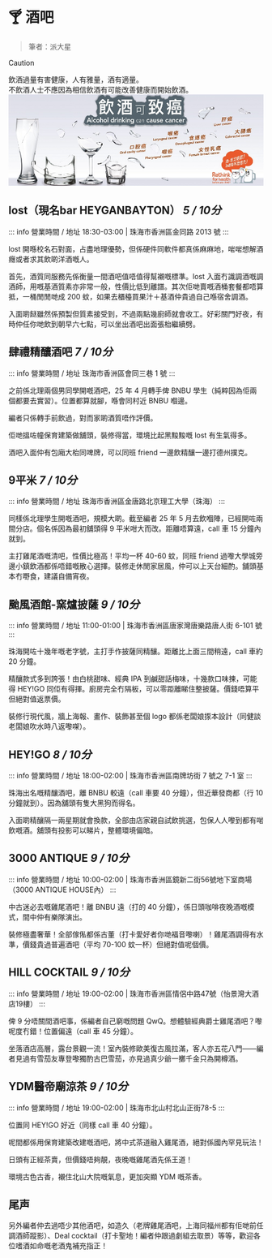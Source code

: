 # 🍸 酒吧

> 筆者：派大星

> [!CAUTION]
> 飲酒過量有害健康，人有雅量，酒有適量。<br>不飲酒人士不應因為相信飲酒有可能改善健康而開始飲酒。
![飲酒有害健康](../../assets/pic/banner_anti_alcohol.jpg)

##  lost（現名bar HEYGANBAYTON） *5 / 10分*

::: info 營業時間 / 地址
18:30-03:00 | 珠海市香洲區金同路 2013 號
:::

lost 開喺校名石對面，占盡地理優勢，但係硬件同軟件都真係麻麻地，啱啱想解酒癮或者求其飲啲洋酒嘅人。

首先，酒質同服務先係衡量一間酒吧值唔值得幫襯嘅標準。lost 入面冇識調酒嘅調酒師，用嘅基酒質素亦非常一般，性價比低到離譜。其次佢哋賣嘅酒桶套餐都唔算抵，一桶閒閒哋成 200 蚊，如果去櫃檯買果汁＋基酒仲貴過自己喺宿舍調酒。

入面啲餸雖然係預製但質素接受到，不過兩點幾廚師就會收工。好彩關門好夜，有時仲任你哋飲到朝早六七點，可以坐出酒吧出面張枱繼續劈。

## 肆禮精釀酒吧 *7 / 10分*

::: info 營業時間 / 地址
珠海市香洲區會同三巷 1 號
:::

之前係北理兩個男同學開嘅酒吧，25 年 4 月轉手俾 BNBU 學生（純粹因為佢兩個都要去實習）。位置都算就腳，喺會同村近 BNBU 嗰邊。

編者只係轉手前飲過，對而家啲酒質唔作評價。

佢哋搵咗幢保育建築做舖頭，裝修得當，環境比起黑黢黢嘅 lost 有生氣得多。

酒吧入面仲有包廂大枱同啤牌，可以同班 friend 一邊飲精釀一邊打德州撲克。

## 9平米 *7 / 10分*

::: info 營業時間 / 地址
珠海市香洲區金唐路北京理工大學（珠海）
:::

同樣係北理學生開嘅酒吧，規模大啲。截至編者 25 年 5 月去飲嗰陣，已經開咗兩間分店。個名係因為最初舖頭得 9 平米咁大而改。距離唔算遠，call 車 15 分鐘內就到。

主打雞尾酒嘅清吧，性價比極高！平均一杯 40-60 蚊，同班 friend 過嚟大學城旁邊小鎮飲酒都係唔錯嘅散心選擇。裝修走休閒家居風，仲可以上天台細酌。舖頭基本冇嘢食，建議自備宵夜。

## 颱風酒館-窯爐披薩  *9 / 10分*

::: info 營業時間 / 地址
11:00-01:00 | 珠海市香洲區唐家灣唐樂路唐人街 6-101 號
:::

珠海開咗十幾年嘅老字號，主打手作披薩同精釀。距離比上面三間稍遠，call 車約 20 分鐘。

精釀款式多到誇張！由白桃甜味、經典 IPA 到鹹甜話梅味，十幾款口味揀，可能得 HEY!GO 同佢有得揮。廚房完全冇隔板，可以零距離睇住整披薩。價錢唔算平但絕對值返票價。

裝修行現代風，牆上海報、畫作、裝飾甚至個 logo 都係老闆娘揼本設計（同健談老闆娘吹水時八返嚟㗎）。

## HEY!GO *8 / 10分*

::: info 營業時間 / 地址
18:00-02:00 | 珠海市香洲區南牌坊街 7 號之 7-1 室
:::

珠海出名嘅精釀酒吧，離 BNBU 較遠（call 車要 40 分鐘），但近華發商都（行 10 分鐘就到）。因為舖頭有隻大黑狗而得名。

入面啲精釀隔一兩星期就會換款，全部由店家親自試飲挑選，包保人人嚟到都有啱飲嘅酒。舖頭有投影可以睇片，整體環境偏暗。

## 3000 ANTIQUE *9 / 10分*

::: info 營業時間 / 地址
10:00-02:00 | 珠海市香洲區鏡新二街56號地下室商場（3000 ANTIQUE HOUSE內）
:::

中古迷必去嘅雞尾酒吧！離 BNBU 遠（打的 40 分鐘），係日頭咖啡夜晚酒嘅模式，間中仲有樂隊演出。

裝修極盡奢華！全部傢俬都係古董（打卡愛好者你哋福音嚟喇）！雞尾酒調得有水準，價錢貴過普遍酒吧（平均 70-100 蚊一杯）但絕對值呢個價。

## HILL COCKTAIL *9 / 10分*

::: info 營業時間 / 地址
19:00-02:00 | 珠海市香洲區情侶中路47號（怡景灣大酒店19樓）
:::

俾 9 分唔關間酒吧事，係編者自己窮嘅問題 QwQ。想體驗經典爵士雞尾酒吧？嚟呢度冇錯！位置偏遠（call 車 45 分鐘）。

坐落酒店高層，露台景觀一流！室內裝修歐美復古風拉滿，客人亦五花八門——編者見過有雪茄友專登嚟獨酌古巴雪茄，亦見過真少爺一擲千金只為開樽酒。

## YDM醫帝廟涼茶 *9 / 10分*

::: info 營業時間 / 地址
19:00-02:00 | 珠海市北山村北山正街78-5
:::

位置同 HEY!GO 好近（同樣 call 車 40 分鐘）。

呢間都係用保育建築改建嘅酒吧，將中式茶道融入雞尾酒，絕對係國內罕見玩法！

日頭有正經茶賣，但價錢唔夠靚，夜晚嘅雞尾酒先係王道！

環境古色古香，襯住北山大院嘅氣息，更加突顯 YDM 嘅茶香。

## 尾声

另外編者仲去過唔少其他酒吧，如造久（老牌雞尾酒吧，上海同福州都有佢哋前任調酒師蹤影）、Deal cocktail（打卡聖地！編者仲跟過劇組去取景）等等，歡迎各位嗜酒如命嘅老酒鬼補充指正！
